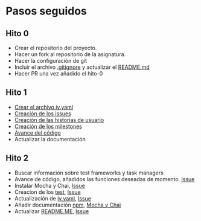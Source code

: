 # Pasos seguidos

## Hito 0

- Crear el repositorio del proyecto.
- Hacer un fork al repositorio de la asignatura.
- Hacer la configuración de git
- Incluir el archivo [.gitignore](./.gitignore) y actualizar el [README.md](./README.md)
- Hacer PR una vez añadido el hito-0

## Hito 1

- [Crear el archivo iv.yaml](./iv.yaml)
- [Creación de los issues](https://github.com/miguelfdez99/MyOutlet/issues?q=is%3Aissue+is%3Aclosed)
- [Creación de las historias de usuario](https://github.com/miguelfdez99/MyOutlet/issues?q=is%3Aopen+is%3Aissue+label%3Auser-stories)
- [Creación de los milestones](https://github.com/miguelfdez99/MyOutlet/milestones)
- [Avance del código](https://github.com/miguelfdez99/MyOutlet/tree/master/src) 
- Actualizar la documentación

## Hito 2

- Buscar información sobre test frameworks y task managers
- Avance de código, añadidos las funciones deseadas de momento. [Issue](https://github.com/miguelfdez99/MyOutlet/issues/8)
- Instalar Mocha y Chai, [Issue](https://github.com/miguelfdez99/MyOutlet/issues/11)
- Creacion de los [test](https://github.com/miguelfdez99/MyOutlet/tree/master/test), [Issue](https://github.com/miguelfdez99/MyOutlet/issues/12)
- Actualización de [iv.yaml](https://github.com/miguelfdez99/MyOutlet/blob/master/iv.yaml), [Issue](https://github.com/miguelfdez99/MyOutlet/issues/13)
- Añadir documentación [npm](https://miguelfdez99.github.io/MyOutlet/tools), [Mocha y Chai](https://miguelfdez99.github.io/MyOutlet/mocha_chai)
- Actualizar [README.ME](https://github.com/miguelfdez99/MyOutlet/blob/master/README.md), [Issue](https://github.com/miguelfdez99/MyOutlet/issues/14)
